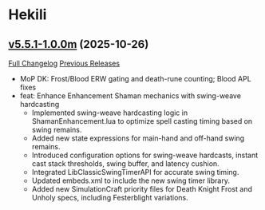 # Hekili

## [v5.5.1-1.0.0m](https://github.com/Smufrik/Hekili/tree/v5.5.1-1.0.0m) (2025-10-26)
[Full Changelog](https://github.com/Smufrik/Hekili/compare/v5.5.1-1.0.0l...v5.5.1-1.0.0m) [Previous Releases](https://github.com/Smufrik/Hekili/releases)

- MoP DK: Frost/Blood ERW gating and death-rune counting; Blood APL fixes  
- feat: Enhance Enhancement Shaman mechanics with swing-weave hardcasting  
    - Implemented swing-weave hardcasting logic in ShamanEnhancement.lua to optimize spell casting timing based on swing remains.  
    - Added new state expressions for main-hand and off-hand swing remains.  
    - Introduced configuration options for swing-weave hardcasts, instant cast stack thresholds, swing buffer, and latency cushion.  
    - Integrated LibClassicSwingTimerAPI for accurate swing timing.  
    - Updated embeds.xml to include the new swing timer library.  
    - Added new SimulationCraft priority files for Death Knight Frost and Unholy specs, including Festerblight variations.  
